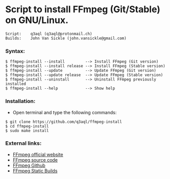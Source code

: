 Script to install FFmpeg (Git/Stable) on GNU/Linux. 
===================================================

    Script:    q3aql (q3aql@protonmail.ch)
    Builds:    John Van Sickle (john.vansickle@gmail.com)

### Syntax:

  ```shell
  $ ffmpeg-install --install         --> Install FFmpeg (Git version)
  $ ffmpeg-install --install release --> Install FFmpeg (Stable version)
  $ ffmpeg-install --update          --> Update FFmpeg (Git version)
  $ ffmpeg-install --update release  --> Update FFmpeg (Stable version)
  $ ffmpeg-install --uninstall       --> Uninstall FFmpeg previously installed
  $ ffmpeg-install --help            --> Show help
  ````

### Installation:

  * Open terminal and type the following commands:
  ```shell
  $ git clone https://github.com/q3aql/ffmpeg-install
  $ cd ffmpeg-install
  $ sudo make install
  ````

### External links:

* [FFmpeg official website](https://www.ffmpeg.org/)
* [FFmpeg source code](https://www.ffmpeg.org/download.html)
* [FFmpeg Github](https://github.com/FFmpeg/FFmpeg)
* [FFmpeg Static Builds](http://johnvansickle.com/ffmpeg/)
